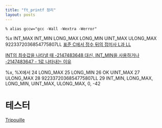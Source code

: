 ```yaml
---
title: "ft_printf 정리"
layout: posts
---
```


```
% alias gccw="gcc -Wall -Wextra -Werror"
```

%x
INT_MAX
INT_MIN
LONG_MAX
LONG_MIN
UINT_MAX
ULONG_MAX
9223372036854775807LL
[표준 C에서 정수 뒤의 접미사 L과 LL](https://blog.naver.com/tipsware/221498204578)

[INT의 최솟값을 나타낼 때 -2147483648 대신, INT_MIN을 사용하거나 -2147483647 - 1로 나타내는 이유](https://stackoverflow.com/questions/34724320/why-does-the-smallest-int-%E2%88%922147483648-have-type-long/34724513)

%x, %X에서
24	LONG_MAX
25	LONG_MIN
26 OK	UINT_MAX
27	ULONG_MAX
28	9223372036854775807LL
29	INT_MIN, LONG_MAX, LONG_MIN, UINT_MAX, ULONG_MAX, 0, -42

# 테스터

[Tripouille](https://github.com/Tripouille/printfTester)<br>
